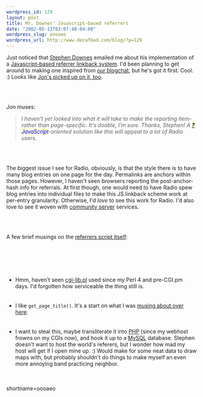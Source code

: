 ```yaml
--- 
wordpress_id: 129
layout: post
title: Mr. Downes' Javascript-based referrers
date: "2002-05-13T03:07:48-04:00"
wordpress_slug: oooaeo
wordpress_url: http://www.decafbad.com/blog/?p=129
---
```

<p>
Just noticed that <a href="http://www.downes.ca/">Stephen Downes</a> emailed me about his implementation of a <a href="http://www.downes.ca/referrers.htm">Javascript-based referrer linkback system</a>.  I'd been planning to get around to making one inspired from <a href="http://www.decafbad.com/news_archives/000141.phtml">our blogchat</a>, but he's got it first.  Cool.  :)  Looks like <a href="http://radio.weblogs.com/0100887/2002/05/12.html#a234">Jon's picked up on it, too</a>.  
</p>
<br /><br />
<p>
Jon muses:<blockquote><i>I haven't yet looked into what it will take to make the reporting item- rather than page-specific. It's doable, I'm sure. Thanks, Stephen! A <span style='background : #FFFFCE;'><a href="http://www.decafbad.com/twiki/bin/edit/Main/JavaScript?topicparent=Main.FilterData"><b>?</b></a><font color="#0000FF">JavaScript</font></span>-oriented solution like this will appeal to a lot of Radio users.</i></blockquote>
</p>
<br /><br />
<p>
The biggest issue I see for Radio, obviously, is that the style there is to have many blog entries on one page for the day.  Permalinks are anchors within those pages.  However, I haven't seen browsers reporting the post-anchor-hash info for referrals.  At first though, one would need to have Radio spew blog entries into individual files to make this JS linkback scheme work at per-entry granularity.  Otherwise, I'd <i>love</i> to see this work for Radio.  I'd also love to see it woven with <a href="http://rcs.userland.com/">community server</a> services.
</p>
<br /><br />
<p>
A few brief musings on the <a href="http://www.downes.ca/referrers.txt">referrers script itself</a>:
</p>
<br /><br />
<ul>
<br /><br />
<li>
Hmm, haven't seen <a href="http://cgi-lib.berkeley.edu/">cgi-lib.pl</a> used since my Perl 4 and pre-CGI.pm days.  I'd forgotten how serviceable the thing still is.
</li>
<br /><br />
<li>
I like <code>get_page_title()</code>.  It's a start on what I was <a href="http://www.decafbad.com/news_archives/000142.phtml">musing about over here</a>.
</li>
<br /><br />
<li>
I want to steal this, maybe transliterate it into <a href="http://www.decafbad.com/twiki/bin/view/Main/PHP">PHP</a> (since my webhost frowns on my CGIs now), and hook it up to a <a href="http://www.decafbad.com/twiki/bin/view/Main/MySQL">MySQL</a> database.  Stephen doesn't want to host the world's referers, but I wonder how mad my host will get if I open mine up.  :)  Would make for some neat data to draw maps with, but probably shouldn't do things to make myself an even more annoying band practicing neighbor.
</li>
<br /><br />
</ul>
<!--more-->
shortname=oooaeo
